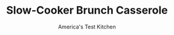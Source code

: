 ---
layout: ../../layouts/MarkdownPostLayout.astro
title: Slow-Cooker Brunch Casserole
author: America's Test Kitchen
pubDate: 2023-03-15
description: "You need bold ingredients to make a slow-cooker brunch casserole that actually tastes like something more than mush."
image_url: https://res.cloudinary.com/hksqkdlah/image/upload/ar_1:1,c_fill,dpr_2.0,f_auto,fl_lossy.progressive.strip_profile,g_faces:auto,q_auto:low,w_344/24254_sfs-slow-cooker-breakfast-casserole-10
tags: ["Main Courses","Pork","Slow Cooker","Casseroles"]
calories: 5550
protein: 28
carbohydrates: 29
fats: 
fiber: 2
ingredients: ["2 tablespoons, unsalted butter, softened","12 ounces, bulk breakfast sausage","2 , onions, chopped fine","2 , red bell peppers, stemmed, seeded, and chopped","1 tablespoon, minced canned chipotle chile in adobo sauce, plus 1 teaspoon adobo sauce","2 , garlic cloves, minced","1 teaspoon, ground cumin","14 ounces, baguette, cut into 1/2-inch pieces (12 cups)","12 ounces, pepper Jack cheese, shredded (3 cups)","3 cups, half-and-half","12 , large eggs",", Salt and pepper","4 , scallions, sliced thin"]
serves: 10
time: "2½ to 4 hours on low, plus 30 minutes cooling"
instructions: ["Grease slow-cooker insert with butter. Cook sausage, onions, and bell peppers in 12-inch nonstick skillet over medium-high heat until well browned, about 10 minutes, breaking up sausage with spoon. Stir in chipotle and adobo sauce, garlic, and cumin and cook until fragrant, about 30 seconds. Transfer sausage mixture to large bowl, add bread, and stir until thoroughly combined.","Arrange half of bread mixture in even layer in prepared slow cooker. Sprinkle 1 cup pepper Jack over bread mixture. Arrange remaining bread mixture in even layer over cheese.","Whisk half-and-half, eggs, 1 teaspoon salt, and 1/4 teaspoon pepper together in bowl, then pour custard evenly over casserole. Using spatula, press gently on bread mixture to partially submerge in custard. Sprinkle remaining 2 cups pepper Jack over casserole. Cover and cook until center of casserole is set and registers 160 degrees, 2 1/2 to 4 hours on low.","Let casserole cool, uncovered, for 30 minutes. Sprinkle scallions over top and serve.","TO MAKE AHEAD: The casserole can be made through step 2, covered, and refrigerated for up to 24 hours. Add custard and cheese just before cooking."]
nutrition: ["470 mg Potassium","443 mg Phosphorus","403 mg Calcium","3 mg Iron","49 mg Magnesium","822 mg Sodium","3 mg Zinc","36 g Fat","4 mg Niacin (B3)","11 g Monounsaturated","3 g Polyunsaturated","34 mg Vitamin C","2 µg Vitamin D","310 mg Cholesterol","17 g Saturated","2 g Fiber","26 µg Folic acid","77 µg Folate (food)","7 g Sugars","11 µg Vitamin K","199 g Water","29 g Carbs","122 µg Folate equivalent (total)","28 g Protein","1 mg Vitamin E","1 µg Vitamin B12","306 µg Vitamin A","555 kcal Energy","5550 calories"]
notes: "Baguettes vary in size so you may need to purchase two for this recipe, depending on their size and weight."
---